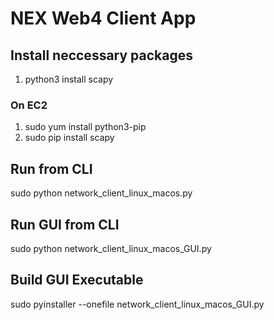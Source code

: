 # NEX Web4 Client App

## Install neccessary packages
1) python3 install scapy

### On EC2
1) sudo yum install python3-pip
2) sudo pip install scapy

## Run from CLI
sudo python network_client_linux_macos.py <ApiKey>

## Run GUI from CLI
sudo python network_client_linux_macos_GUI.py

## Build GUI Executable
sudo pyinstaller --onefile network_client_linux_macos_GUI.py

